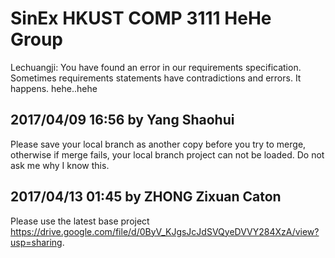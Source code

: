 # SinEx HKUST COMP 3111 HeHe Group
Lechuangji: You have found an error in our requirements specification. Sometimes requirements statements have contradictions and errors. It happens. hehe..hehe

## 2017/04/09 16:56 by Yang Shaohui
Please save your local branch as another copy before you try to merge, otherwise if merge fails, your local branch project can not be loaded. Do not ask me why I know this. 

## 2017/04/13 01:45 by ZHONG Zixuan Caton
Please use the latest base project https://drive.google.com/file/d/0ByV_KJgsJcJdSVQyeDVVY284XzA/view?usp=sharing.
